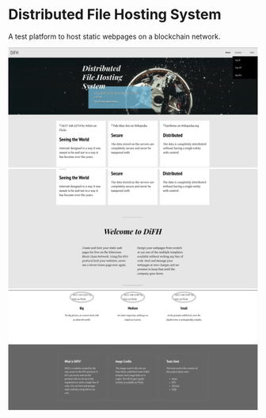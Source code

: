 # Distributed File Hosting System

A test platform to host static webpages on a blockchain network. 

![home page screenshot](./Screenshot_20221118_180110.png)
![home page screenshot](./Screenshot_20221118_180217.png)
![home page screenshot](./Screenshot_20221118_180237.png)